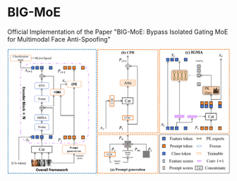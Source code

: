 # BIG-MoE
Official Implementation of the Paper "BIG-MoE: Bypass Isolated Gating MoE for Multimodal Face Anti-Spoofing"

<div style="text-align: center;">
  <img src="./assets/framework.png" alt="Framework" style="width: 800px; height: auto;">
</div>

